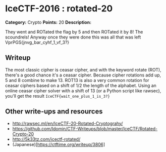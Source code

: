 # IceCTF-2016 : rotated-20

**Category:** Crypto
**Points:** 20
**Description:**

They went and ROTated the flag by 5 and then ROTated it by 8! The scoundrels! Anyway once they were done this was all that was left VprPGS{jnvg_bar_cyhf_1_vf_3?}

## Writeup

The most classic cipher is ceasar cipher, and with the keyword rotate (ROT), there's a good chance it's a ceasar cipher. Because cipher rotations add up, 5 and 8 combine to make 13. ROT13 is also a very common rotation for ceasar ciphers based on a shift of 1/2 the length of the alphabet. Using an online ceasar cipher solver with a shift of 13 (or a Python script like rawsec), you'll get the result `IceCTF{wait_one_plus_1_is_3?}`

## Other write-ups and resources

* http://rawsec.ml/en/IceCTF-20-Rotated-Cryptograhy/
* https://github.com/Idomin/CTF-Writeups/blob/master/IceCTF/Rotated-Crypto-20
* http://5k33tz.com/icectf-rotated/
* (Japanese)[https://ctftime.org/writeup/3806]
